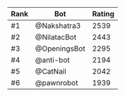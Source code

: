 Rank|Bot|Rating
---|---|---
#1|@Nakshatra3|2539
#2|@NilatacBot|2443
#3|@OpeningsBot|2295
#4|@anti-bot|2194
#5|@CatNail|2042
#6|@pawnrobot|1939
